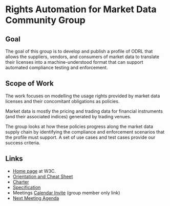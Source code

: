 # Rights Automation for Market Data Community Group

## Goal
The goal of this group is to develop and publish a profile of ODRL that allows the suppliers, vendors, and consumers of market data to translate their licenses into a machine-understood format that can support automated compliance testing and enforcement.

## Scope of Work
The work focuses on modelling the usage rights provided by market data licenses and their concomitant obligations as policies. 

Market data is mostly the pricing and trading data for financial instruments (and their associated indices) generated by trading venues. 

The group looks at how these policies progress along the market data supply chain by identifying the compliance and enforcement scenarios that the profile must support. A set of use cases and test cases provide our success criteria.

## Links
* [Home page](https://www.w3.org/community/md-odrl-profile) at W3C.
* [Orientation and Cheat Sheet](./orientation.md)
* [Charter](./CGCharter.html)
* [Specification](./md-odrl-profile.html)
* Meetings [Calendar Invite](http://www.w3.org/2020/04/md-odrl-profile.ics) (group member only link)
* [Next Meeting Agenda](./agendas/md-odrl-profile-agenda-2020-09-16.md)
